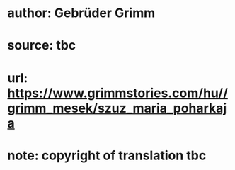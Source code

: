 # author: Gebrüder Grimm
# source: tbc
# url: https://www.grimmstories.com/hu//grimm_mesek/szuz_maria_poharkaja
# note: copyright of translation tbc


